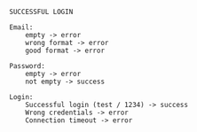     SUCCESSFUL LOGIN
    
    Email:
        empty -> error
        wrong format -> error
        good format -> error

    Password:
        empty -> error
        not empty -> success

    Login:
        Successful login (test / 1234) -> success
        Wrong credentials -> error
        Connection timeout -> error
